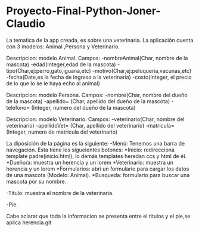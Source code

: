 # Proyecto-Final-Python-Joner-Claudio

La tematica de la app creada, es sobre una veterinaria. La aplicación cuenta con 3 modelos: Animal ,Persona y Veterinario.

Descripcion: modelo Animal. Campos: -nombreAnimal(Char, nombre de la mascota) -edad(Integer,edad de la mascota) -tipo(Char,ej:perro,gato,iguana,etc) -motivo(Char,ej:peluqueria,vacunas,etc) -fecha(Date,es la fecha de ingreso a la veterinaria) -costo(Integer, el precio de lo que lo se le haya echo al animal)

Descripcion: modelo Persona. Campos: -nombre(Char, nombre del dueño de la mascota) -apellido= (Char, apellido del dueño de la mascota) -telefono= (Integer, numero del dueño de la mascota)

Descripcion: modelo Veterinario. Campos: -veterinario(Char, nombre del veterinario) -apellidoVet= (Char, apellido del veterinario) -matricula= (Integer, numero de matricula del veterinario)

La diposición de la página es la siguiente: -Menú: Tenemos una barra de navegación. Esta tiene los sigueientes botones: *Inicio: redirecciona template padre(inicio.html), lo demás templates heredan ccs y html de él. *Dueño/a: muestra un herencia y un lorem *Veterinario: muestra un herencia y un lorem *Formularios: abri un formulario para cargar los datos de una mascota (Modelo: Animal). *Busqueda: formulario para buscar una mascota por su nombre.

-Titulo: muestra el nombre de la veterinaria.

-Pie.

Cabe aclarar que toda la informacion se presenta entre el titulos y el pie,se aplica herencia.git 


